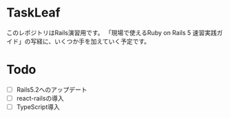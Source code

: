 # TaskLeaf
このレポジトリはRails演習用です。
「現場で使えるRuby on Rails 5 速習実践ガイド」の写経に、いくつか手を加えていく予定です。

# Todo
- [ ] Rails5.2へのアップデート
- [ ] react-railsの導入
- [ ] TypeScript導入